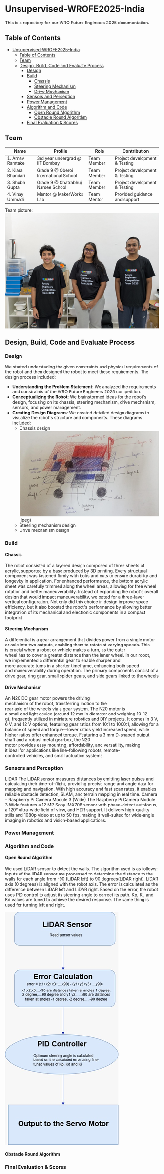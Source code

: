 # Unsupervised-WROFE2025-India
This is a repository for our WRO Future Engineers 2025 documentation. 

## Table of Contents
- [Unsupervised-WROFE2025-India](#unsupervised-wrofe2025-india)
  - [Table of Contents](#table-of-contents)
  - [Team](#team)
  - [Design, Build, Code and Evaluate Process](#design-build-code-and-evaluate-process)
    - [Design](#design)
    - [Build](#build)
      - [Chassis](#chassis)
      - [Steering Mechanism](#steering-mechanism)
      - [Drive Mechanism](#drive-mechanism)
    - [Sensors and Perception](#sensors-and-perception)
    - [Power Management](#power-management)
    - [Algorithm and Code](#algorithm-and-code)
      - [Open Round Algorithm](#open-round-algorithm)
      - [Obstacle Round Algorithm](#obstacle-round-algorithm)
    - [Final Evaluation \& Scores](#final-evaluation--scores)

## Team

|Name|Profile|Role|Contribution|
|---|---|---|---|
|1. Arnav Ramtake| 3rd year undergrad @ IIT Bombay|Team Member|Project development & Testing|
|2. Kiara Bhandari| Grade 9 @ Oberoi International School|Team Member|Project development & Testing|
|3. Shubh Gupta| Grade 9 @ Chatrabhuj Narsee School|Team Member|Project development & Testing|
|4. Vinay Ummadi|Mentor @ MakerWorks Lab|Team Mentor|Provided guidance and support|

Team picture:
![Team Picture](/t-photos/team_photo1.jpeg)

## Design, Build, Code and Evaluate Process

### Design 
We started understading the given constraints and physical requirements of the robot and then designed the robot to meet these requirements. The design process included:
- **Understanding the Problem Statement**: We analyzed the requirements and constraints of the WRO Future Engineers 2025 competition.
- **Conceptualizing the Robot**: We brainstormed ideas for the robot's design, focusing on its chassis, steering mechanism, drive mechanism, sensors, and power management.
- **Creating Design Diagrams**: We created detailed design diagrams to visualize the robot's structure and components. These diagrams included:
  - Chassis design
  ![Team Picture](/schemes/addl/chasis_design.jpeg)
  .jpeg)
  - Steering mechanism design
  - Drive mechanism design      

### Build


#### Chassis
The robot consisted of a layered design composed of three sheets of acrylic, supported by a base produced by 3D printing. Every structural component was fastened firmly with bolts and nuts to ensure durability and longevity in application. For enhanced performance, the bottom acrylic sheet was carefully trimmed along the wheel areas, allowing for free wheel rotation and better maneuverability. Instead of expanding the robot's overall design that would impact maneuverability, we opted for a three-layer vertical configuration. Not only did this choice in design improve space efficiency, but it also boosted the robot's performance by allowing better integration of its mechanical and electronic components in a compact footprint
#### Steering Mechanism
A differential is a gear arrangement that divides power from a single motor or axle into two outputs, enabling them to rotate at varying speeds. This is crucial when a robot or vehicle makes a turn, as the outer wheel has to cover a greater distance than the inner wheel. In our robot, we implemented a differential gear to enable sharper and more accurate turns in a shorter timeframe, enhancing both speed and maneuverability during operation. The primary components consist of a drive gear, ring gear, small spider gears, and side gears linked to the wheels
#### Drive Mechanism
An N20 DC gear motor powers the driving mechanism of the robot, transferring motion to the rear axle of the wheels via a gear system. The N20 motor is a small and light device (around 12 mm in diameter and weighing 10–12 g), frequently utilized in miniature robotics and DIY projects. It comes in 3 V, 6 V, and 12 V options, featuring gear ratios from 10:1 to 1000:1, allowing for a balance of speed and torque—lower ratios yield increased speed, while higher ratios offer enhanced torque. Featuring a 3 mm D-shaped output shaft and a robust metal gearbox, the N20 motor provides easy mounting, affordability, and versatility, making it ideal for applications like line-following robots, remote-controlled vehicles, and small actuation systems.
### Sensors and Perception
LiDAR
The LiDAR sensor measures distances by emitting laser pulses and calculating their time-of-flight, providing precise range and angle data for mapping and navigation. With high accuracy and fast scan rates, it enables reliable obstacle detection, SLAM, and terrain mapping in real time.
Camera – Raspberry Pi Camera Module 3 (Wide)
The Raspberry Pi Camera Module 3 Wide features a 12 MP Sony IMX708 sensor with phase-detect autofocus, a 120° ultra-wide field of view, and HDR support. It delivers high-quality stills and 1080p video at up to 50 fps, making it well-suited for wide-angle imaging in robotics and vision-based applications.

### Power Management

### Algorithm and Code

#### Open Round Algorithm
We used LiDAR sensor to detect the walls. The algorithm used is as follows:
Inputs of the liDAR sensor are processed to determine the distance to the walls for each angle from -90 (LiDAR left) to 90 degrees(LiDAR right). LiDAR axis (0 degrees) is aligned with the robot axis. The error is calculated as the difference between LiDAR left and LiDAR right. Based on the error, the robot uses PID control to adjust its steering angle to correct its path. Kp, Ki, and Kd values are tuned to achieve the desired response. The same thing is used for turning left and right. 


![Flowchart](/schemes/addl/openroundalgorithm.jpeg)


#### Obstacle Round Algorithm

### Final Evaluation & Scores
